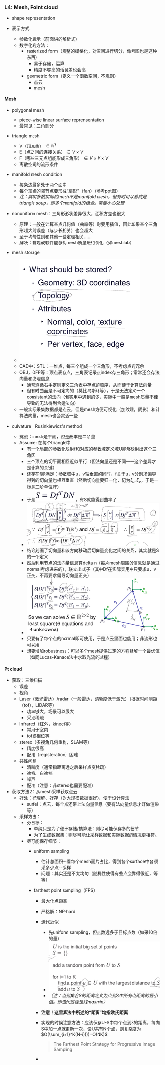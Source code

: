 ### L4: Mesh, Point cloud

* shape representation
* 表示方式

  * 参数化表示（前面讲的解析式）
  * 数字化的方法：
    * rasterized form（规整的栅格化，对空间进行切分，像素图也是这种东西）
      * 易于存储，运算
      * 精度不够高的话误差也会高
    * geometric form（定义一个函数空间，不规则）
      * 点云
      * mesh

#### Mesh

* polygonal mesh

  * piece-wise linear surface reprensentation
  * 最常见：三角剖分
* triangle mesh

  * V（顶点集）$\in \mathbb{R}^3$
  * E（点之间的连接关系）$\in V \times V$
  * F（哪些三元点组能形成三角形）$\in V\times V\times V$
  * 离散空间的流形条件
* manifold mesh condition

  * 每条边最多处于两个面中
  * 每个顶点的邻节点要形成“扇形”（fan）（参考ppt图）
  * *注：其实多数实际的mesh不是manifold mesh，但有时可以看成是triangle soup，即多个manifold的组合。需要小心处理*
* nonuniform mesh：三角形形状差异很大，面积方差也很大

  * 原理：一般在计算某点几何值（曲率等）时要用插值，因此如果某个三角形超大则误差（与步长相关）也会超大
  * 至于均匀性则和其他一些定理相关……
  * 解决：有现成软件能够对mesh质量进行优化（如meshlab）
* mesh storage

  * ![1658984973312](image/L3/1658984973312.png)
  * CAD中：STL：一堆点，每三个组成一个三角形，不考虑点的冗余
  * OBJ，OFF等：顶点表存点，三角表记录点index存三角形；常常还会存法向量和纹理信息
    * 通常遵循右手定则定义三角表中存点的顺序，从而便于计算法向量
    * 但有时曲面是不可定向的（莫比乌斯环等），于是无法定义一个consistant的法向（但实用中遇到的少，实际中一般是mesh质量不佳导致的无法得到合适法向）
  * 一般实际采集数据都是点云，但是mesh方便可视化（加纹理，阴影）和计算法向量，mesh也会灵活一些
* culvature：Rusinkiewicz's method

  * 挑战：mesh是平面，但是曲率是二阶量
  * Assume: 在每个triangle中
    * 有一个局部的参数化映射f和对应的参数域定义域U能够映射出这个三角区
    * 三个顶点的切平面相互近似平行（但法向量还是不同——这个差异才是计算的关键）
    * 还存在f能满足：参数域中u，v轴垂直的同时，f关于u，v分别求偏导得到的切向量也相互垂直（然后切向量要归一化，记为$\xi_u,\xi_v$，于是一标是二阶单位阵）
    * 于是![1658986570706](image/L3/1658986570706.png)，有S就能得到曲率了
    * ![1658986800856](image/L3/1658986800856.png)
    * 结论刻画了切向量和该方向移动后切向量变化之间的关系，其实就是S的一个定义
    * 然后利用节点的法向量信息算delta n（每片mesh周围的信息就是通过normal考虑进来的），联立出式子（其中Df在实际实用中只要求u，v正交，不再要求偏导切向量正交）
    * ![1658987189022](image/L3/1658987189022.png)
    * 只要有了每个点的normal即可使用，于是点云里面也能用；非流形也可以用
    * 想要增加robustness：可以多个mesh提供过定的方程组解一个最优值（如同Lucas-Kanade法中求取光流的过程）

#### Pt cloud

* 获取：三维扫描
  * 误差
  * 视角
  * Laser（激光雷达）/radar（一般雷达，清晰度低于激光）（根据时间测距（tof），LIDAR等）
    * 功率够大，场景可以很大
    * 采点稀疏
  * Infrared（红外，kinect等）
    * 常用于室内
    * tof或相位等
  * stereo（多视角几何重构，SLAM等）
    * 精度很高
    * 配准（registeration）困难
  * 共性问题
    * 清晰度（通常指距离远之后采样点变稀疏）
    * 遮挡、自遮挡
    * 噪声
    * 配准（注意：非stereo也需要配准）
* 获取方法2：从mesh采样获取点云
  * 好处：好理解、好存（对大规模数据很好）、便于设计算法
    * surfel：点云，每个点还带上法向量信息（要有法向量信息才好做渲染等）
  * 采样方法：
    * 分目标：
      * 单纯只是为了便于存储/搞算法：则尽可能保存多的细节
      * 为了生成数据集：则尽可能让采样数据和实际数据的情况更相符。
    * 尽可能保存细节：
      * uniform sampling

        * 估计总面积--看每个mesh面片占比，得到各个surface中各须采多少点--采样
        * 问题：其实还是不太均匀（随机性使得有些点会靠得很近，等等）
      * farthest point sampling（FPS）

        * 最大化点距离
        * 严格解：NP-hard
        * 迭代近似

          * 先uniform sampling，但点数远多于目标点数（如采10倍的量）
          * ![1659109542323](image/L3/1659109542323.png)
          * *（注：点到集合S的距离定义为点到S中所有点距离的最小值。即迭代过程是找maxmin）*
        * **注意！这里算法中所述的“距离”均指欧氏距离**
        * 实现的时候注意方法：应该保存U-S中每个点到S的距离，每向S中加一点就更新一次，设U共有N个点，则复杂度为$O(\sum_{i=1}^K(N-i))))=O(NK)$

          > The Farthest Point Strategy for Progressive Image Sampling
          >
        *
